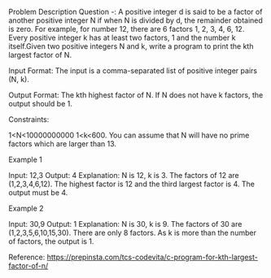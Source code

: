 Problem Description
Question -: A positive integer d is said to be a factor of another positive integer N if when N is divided by d, the remainder obtained is zero. For example, for number 12, there are 6 factors 1, 2, 3, 4, 6, 12. Every positive integer k has at least two factors, 1 and the number k itself.Given two positive integers N and k, write a program to print the kth largest factor of N.

Input Format: The input is a comma-separated list of positive integer pairs (N, k).

Output Format: The kth highest factor of N. If N does not have k factors, the output should be 1.

Constraints:

1<N<10000000000
1<k<600.
You can assume that N will have no prime factors which are larger than 13.

Example 1

Input: 12,3
Output: 4
Explanation: N is 12, k is 3. The factors of 12 are (1,2,3,4,6,12). The highest factor is 12 and the third largest factor is 4. The output must be 4.

Example 2

Input: 30,9
Output: 1
Explanation: N is 30, k is 9. The factors of 30 are (1,2,3,5,6,10,15,30). There are only 8 factors. As k is more than the number of factors, the output is 1.

Reference: https://prepinsta.com/tcs-codevita/c-program-for-kth-largest-factor-of-n/